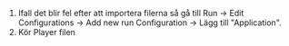 1. Ifall det blir fel efter att importera filerna så gå till Run -> Edit Configurations -> Add new run Configuration -> Lägg till "Application".
2. Kör Player filen
